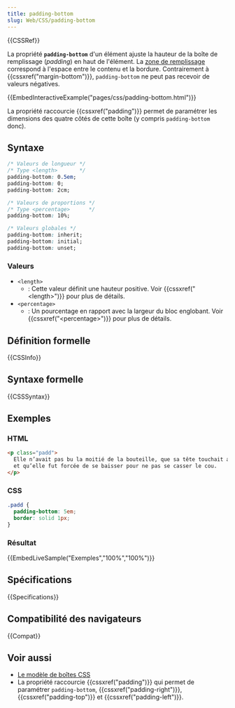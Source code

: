 ```yaml
---
title: padding-bottom
slug: Web/CSS/padding-bottom
---
```


{{CSSRef}}

La propriété **`padding-bottom`** d'un élément ajuste la hauteur de la boîte de remplissage (_padding_) en haut de l'élément. La [zone de remplissage](/en-US/docs/Learn/CSS/Building_blocks/The_box_model) correspond à l'espace entre le contenu et la bordure. Contrairement à {{cssxref("margin-bottom")}}, `padding-bottom` ne peut pas recevoir de valeurs négatives.

{{EmbedInteractiveExample("pages/css/padding-bottom.html")}}

La propriété raccourcie {{cssxref("padding")}} permet de paramétrer les dimensions des quatre côtés de cette boîte (y compris `padding-bottom` donc).

## Syntaxe

```css
/* Valeurs de longueur */
/* Type <length>       */
padding-bottom: 0.5em;
padding-bottom: 0;
padding-bottom: 2cm;

/* Valeurs de proportions */
/* Type <percentage>      */
padding-bottom: 10%;

/* Valeurs globales */
padding-bottom: inherit;
padding-bottom: initial;
padding-bottom: unset;
```

### Valeurs

- `<length>`
  - : Cette valeur définit une hauteur positive. Voir {{cssxref("&lt;length&gt;")}} pour plus de détails.
- `<percentage>`
  - : Un pourcentage en rapport avec la largeur du bloc englobant. Voir {{cssxref("&lt;percentage&gt;")}} pour plus de détails.

## Définition formelle

{{CSSInfo}}

## Syntaxe formelle

{{CSSSyntax}}

## Exemples

### HTML

```html
<p class="padd">
  Elle n’avait pas bu la moitié de la bouteille, que sa tête touchait au plafond
  et qu’elle fut forcée de se baisser pour ne pas se casser le cou.
</p>
```

### CSS

```css
.padd {
  padding-bottom: 5em;
  border: solid 1px;
}
```

### Résultat

{{EmbedLiveSample("Exemples","100%","100%")}}

## Spécifications

{{Specifications}}

## Compatibilité des navigateurs

{{Compat}}

## Voir aussi

- [Le modèle de boîtes CSS](/en-US/docs/Learn/CSS/Building_blocks/The_box_model)
- La propriété raccourcie {{cssxref("padding")}} qui permet de paramétrer `padding-bottom`, {{cssxref("padding-right")}}, {{cssxref("padding-top")}} et {{cssxref("padding-left")}}.
